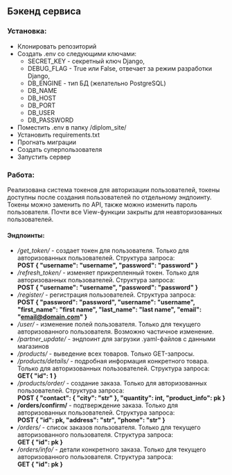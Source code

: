 ## Бэкенд сервиса

### Установка:
* Клонировать репозиторий
* Создать .env со следующими ключами: 
  * SECRET_KEY - секретный ключ Django,
  * DEBUG_FLAG - True или False, отвечает за режим разработки Django,
  * DB_ENGINE - тип БД (желательно PostgreSQL)
  * DB_NAME
  * DB_HOST
  * DB_PORT
  * DB_USER
  * DB_PASSWORD
* Поместить .env в папку /diplom_site/
* Установить requirements.txt
* Прогнать миграции
* Создать суперпользователя
* Запустить сервер

### Работа:

Реализована система токенов для авторизации пользователей, токены доступны после создания пользователей
по отдельному эндпоинту. Токены можно заменить по API, также можно изменить пароль пользователя. Почти все
View-функции закрыты для неавторизованных пользователей. 

#### Эндпоинты:
* _/get_token/_ - создает токен для пользователя. Только для авторизованных пользователей. Структура запроса:  
**POST {
    "username": "username",
    "password": "password"
}**
* _/refresh_token/_ - изменяет прикрепленный токен. Только для авторизованных пользователей. Структура запроса:  
**POST {
    "username": "username",
    "password": "password"
}**
* _/register/_ - регистрация пользователей. Структура запроса:  
**POST {
    "password": "password",
    "username": "username",
    "first_name": "first name",
    "last_name": "last name",
    "email": "email@domain.com"
    }**
* _/user/_ - изменение полей пользователя. Только для текущего авторизованного пользователя. Возможно частичное изменение.
* _/partner_update/_ - эндпоинт для загрузки .yaml-файлов с данными магазинов
* _/products/_ - выведение всех товаров. Только GET-запросы.
* _/products/details/_ - подробная информация конкретного товара. Только для авторизованных пользователей.
Структура запроса:  
**GET{
    "id": 1
}**
* _/products/order/_ - создание заказа. Только для авторизованных пользователей. Структура запроса:  
**POST {
    "contact": {
        "city": "str"
    },
    "quantity": int,
    "product_info": pk
}**
* **/orders/confirm/** - подтверждение заказа. Только для авторизованных пользователей. Структура запроса:  
**POST {
    "id": pk,
    "address": "str",
    "phone": "str"
}**
* _/orders/_ - список заказов пользователя. Только для текущего авторизованного пользователя.
Структура запроса:   
**GET {
    "id": pk
}**
* _/orders/info/_ - детали конкретного заказа. Только для текущего авторизованного пользователя.
Структура запроса:   
**GET {
    "id": pk
}**
